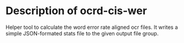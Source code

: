 # Description of ocrd-cis-wer
Helper tool to calculate the word error rate aligned ocr files.  It
writes a simple JSON-formated stats file to the given output file group.
